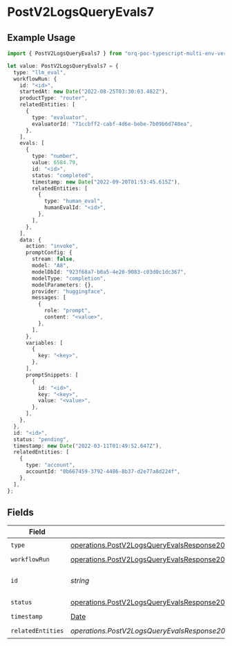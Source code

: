 # PostV2LogsQueryEvals7

## Example Usage

```typescript
import { PostV2LogsQueryEvals7 } from "orq-poc-typescript-multi-env-version/models/operations";

let value: PostV2LogsQueryEvals7 = {
  type: "llm_eval",
  workflowRun: {
    id: "<id>",
    startedAt: new Date("2022-08-25T03:30:03.482Z"),
    productType: "router",
    relatedEntities: [
      {
        type: "evaluator",
        evaluatorId: "71ccbff2-cabf-4d6e-bebe-7b09b6d748ea",
      },
    ],
    evals: [
      {
        type: "number",
        value: 6584.79,
        id: "<id>",
        status: "completed",
        timestamp: new Date("2022-09-20T01:53:45.615Z"),
        relatedEntities: [
          {
            type: "human_eval",
            humanEvalId: "<id>",
          },
        ],
      },
    ],
    data: {
      action: "invoke",
      promptConfig: {
        stream: false,
        model: "A8",
        modelDbId: "923f68a7-b0a5-4e20-9083-c03d0c1dc367",
        modelType: "completion",
        modelParameters: {},
        provider: "huggingface",
        messages: [
          {
            role: "prompt",
            content: "<value>",
          },
        ],
      },
      variables: [
        {
          key: "<key>",
        },
      ],
      promptSnippets: [
        {
          id: "<id>",
          key: "<key>",
          value: "<value>",
        },
      ],
    },
  },
  id: "<id>",
  status: "pending",
  timestamp: new Date("2022-03-11T01:49:52.647Z"),
  relatedEntities: [
    {
      type: "account",
      accountId: "0b667459-3792-4486-8b37-d2e77a8d224f",
    },
  ],
};
```

## Fields

| Field                                                                                                                                                                                    | Type                                                                                                                                                                                     | Required                                                                                                                                                                                 | Description                                                                                                                                                                              |
| ---------------------------------------------------------------------------------------------------------------------------------------------------------------------------------------- | ---------------------------------------------------------------------------------------------------------------------------------------------------------------------------------------- | ---------------------------------------------------------------------------------------------------------------------------------------------------------------------------------------- | ---------------------------------------------------------------------------------------------------------------------------------------------------------------------------------------- |
| `type`                                                                                                                                                                                   | [operations.PostV2LogsQueryEvalsResponse200ApplicationJSONResponseBodyItems27Type](../../models/operations/postv2logsqueryevalsresponse200applicationjsonresponsebodyitems27type.md)     | :heavy_check_mark:                                                                                                                                                                       | N/A                                                                                                                                                                                      |
| `workflowRun`                                                                                                                                                                            | [operations.PostV2LogsQueryEvalsResponse200ApplicationJSONWorkflowRun](../../models/operations/postv2logsqueryevalsresponse200applicationjsonworkflowrun.md)                             | :heavy_check_mark:                                                                                                                                                                       | N/A                                                                                                                                                                                      |
| `id`                                                                                                                                                                                     | *string*                                                                                                                                                                                 | :heavy_check_mark:                                                                                                                                                                       | The id of the resource                                                                                                                                                                   |
| `status`                                                                                                                                                                                 | [operations.PostV2LogsQueryEvalsResponse200ApplicationJSONResponseBodyItems27Status](../../models/operations/postv2logsqueryevalsresponse200applicationjsonresponsebodyitems27status.md) | :heavy_check_mark:                                                                                                                                                                       | N/A                                                                                                                                                                                      |
| `timestamp`                                                                                                                                                                              | [Date](https://developer.mozilla.org/en-US/docs/Web/JavaScript/Reference/Global_Objects/Date)                                                                                            | :heavy_check_mark:                                                                                                                                                                       | N/A                                                                                                                                                                                      |
| `relatedEntities`                                                                                                                                                                        | *operations.PostV2LogsQueryEvalsResponse200ApplicationJSONResponseBodyItems27RelatedEntities*[]                                                                                          | :heavy_check_mark:                                                                                                                                                                       | N/A                                                                                                                                                                                      |